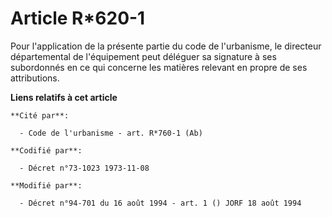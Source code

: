 # Article R*620-1

Pour l'application de la présente partie du code de l'urbanisme, le directeur départemental de l'équipement peut déléguer sa
signature à ses subordonnés en ce qui concerne les matières relevant en propre de ses attributions.

**Liens relatifs à cet article**

	**Cité par**:

	  - Code de l'urbanisme - art. R*760-1 (Ab)

	**Codifié par**:

	  - Décret n°73-1023 1973-11-08

	**Modifié par**:

	  - Décret n°94-701 du 16 août 1994 - art. 1 () JORF 18 août 1994
